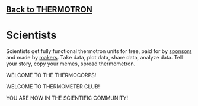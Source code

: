 ## [Back to THERMOTRON](../)

# Scientists

Scientists get fully functional thermotron units for free, paid for by [sponsors](../sponsors) and made by [makers](../makers/).  Take data, plot data, share data, analyze data.  Tell your story, copy your memes, spread thermometron.  

WELCOME TO THE THERMOCORPS!

WELCOME TO THERMOMETER CLUB!

YOU ARE NOW IN THE SCIENTIFIC COMMUNITY!